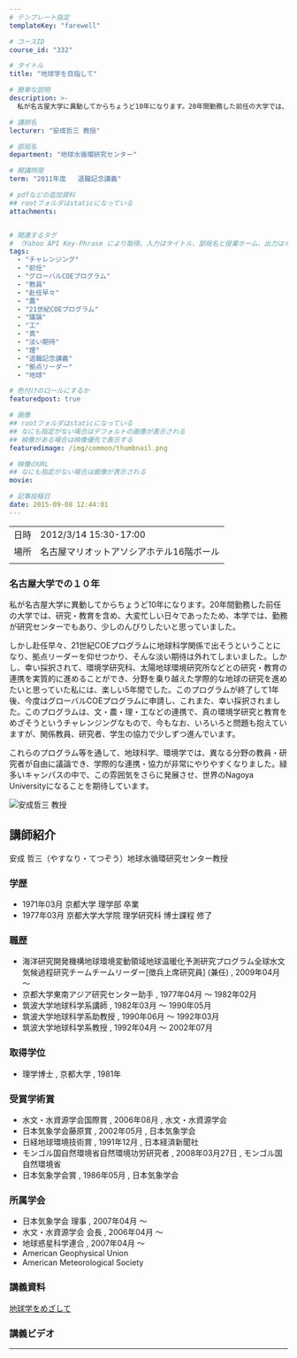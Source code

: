 ```yaml
---
# テンプレート指定
templateKey: "farewell"

# コースID
course_id: "332"

# タイトル
title: "地球学を目指して"

# 簡単な説明
description: >-
  私が名古屋大学に異動してからちょうど10年になります。20年間勤務した前任の大学では、研究・教育を含め、大変忙しい日々であったため、本学では、勤務が研究センターでもあり、少しのんびりしたいと思っていました。 しかし赴任早々、21世紀COEプログラムに地球科学関係で出そうということになり、拠点リーダーを仰せつかり、そんな淡い期待は外れてしまいました。しかし、幸い採択されて、環境学研究科、太陽 ....

# 講師名
lecturer: "安成哲三 教授"

# 部局名
department: "地球水循環研究センター"

# 開講時限
term: "2011年度	退職記念講義"

# pdfなどの追加資料
## rootフォルダはstaticになっている
attachments:


# 関連するタグ
# （Yahoo API Key-Phrase により取得。入力はタイトル、部局名と授業ホーム、出力はキーフレーズ（tags））
tags:
  - "チャレンジング"
  - "前任"
  - "グローバルCOEプログラム"
  - "教員"
  - "赴任早々"
  - "農"
  - "21世紀COEプログラム"
  - "議論"
  - "工"
  - "真"
  - "淡い期待"
  - "理"
  - "退職記念講義"
  - "拠点リーダー"
  - "地球"

# 色付けのロールにするか
featuredpost: true

# 画像
## rootフォルダはstaticになっている
## なにも指定がない場合はデフォルトの画像が表示される
## 映像がある場合は映像優先で表示する
featuredimage: /img/common/thumbnail.png

# 映像のURL
## なにも指定がない場合は画像が表示される
movie: 

# 記事投稿日
date: 2015-09-08 12:44:01
---
```


|   |   |
|---|---|
| 日時 | 2012/3/14  15:30-17:00 |
| 場所 | 名古屋マリオットアソシアホテル16階ボール |
|   |   |


### 名古屋大学での１０年 

私が名古屋大学に異動してからちょうど10年になります。20年間勤務した前任の大学では、研究・教育を含め、大変忙しい日々であったため、本学では、勤務が研究センターでもあり、少しのんびりしたいと思っていました。 

しかし赴任早々、21世紀COEプログラムに地球科学関係で出そうということになり、拠点リーダーを仰せつかり、そんな淡い期待は外れてしまいました。しかし、幸い採択されて、環境学研究科、太陽地球環境研究所などとの研究・教育の連携を実質的に進めることができ、分野を乗り越えた学際的な地球の研究を進めたいと思っていた私には、楽しい5年間でした。このプログラムが終了して1年後、今度はグローバルCOEプログラムに申請し、これまた、幸い採択されました。このプログラムは、文・農・理・工などの連携で、真の環境学研究と教育をめざそうというチャレンジングなもので、今もなお、いろいろと問題も抱えていますが、関係教員、研究者、学生の協力で少しずつ進んでいます。 

これらのプログラム等を通して、地球科学、環境学では、異なる分野の教員・研究者が自由に議論でき、学際的な連携・協力が非常にやりやすくなりました。緑多いキャンパスの中で、この雰囲気をさらに発展させ、世界のNagoya Universityになることを期待しています。


![安成哲三 教授](https://ocw.nagoya-u.jp/files/332/yasunari.jpg)  

## 講師紹介

安成 哲三（やすなり・てつぞう）地球水循環研究センター教授 

### 学歴

  * 1971年03月 京都大学 理学部 卒業
  * 1977年03月 京都大学大学院 理学研究科 博士課程 修了

### 職歴

  * 海洋研究開発機構地球環境変動領域地球温暖化予測研究プログラム全球水文気候過程研究チームチームリーダー[徴兵上席研究員] (兼任) , 2009年04月 〜
  * 京都大学東南アジア研究センター助手 , 1977年04月 〜 1982年02月
  * 筑波大学地球科学系講師 , 1982年03月 〜 1990年05月
  * 筑波大学地球科学系助教授 , 1990年06月 〜 1992年03月
  * 筑波大学地球科学系教授 , 1992年04月 〜 2002年07月

### 取得学位

  * 理学博士 , 京都大学 , 1981年

### 受賞学術賞

  * 水文・水資源学会国際賞 , 2006年08月 , 水文・水資源学会
  * 日本気象学会藤原賞 , 2002年05月 , 日本気象学会
  * 日経地球環境技術賞 , 1991年12月 , 日本経済新聞社
  * モンゴル国自然環境省自然環境功労研究者 , 2008年03月27日 , モンゴル国自然環境省
  * 日本気象学会賞 , 1986年05月 , 日本気象学会

### 所属学会

  * 日本気象学会 理事 , 2007年04月 〜
  * 水文・水資源学会 会長 , 2006年04月 〜
  * 地球惑星科学連合 , 2007年04月 〜
  * American Geophysical Union
  * American Meteorological Society


### 講義資料

[地球学をめざして](https://ocw.nagoya-u.jp/files/332/H23yasunari_lastlecture_materials3.pdf)  

### 講義ビデオ




-----